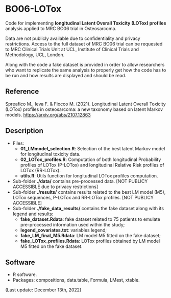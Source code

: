 # BO06-LOTox

Code for implementing **longitudinal Latent Overall Toxicity (LOTox) profiles** analysis applied to MRC BO06 trial in Osteosarcoma.

Data are not publicly available due to confidentiality and privacy restrictions.
Access to the full dataset of MRC BO06 trial can be requested to MRC Clinical Trials Unit at UCL, Institute of Clinical Trials and Methodology, UCL, London.

Along with the code a fake dataset is provided in order to allow researchers who want to replicate the same analysis to properly get how the code has to be run and how results are displayed and should be read.

## Reference

Spreafico M., Ieva F. & Fiocco M. (2021). Longitudinal Latent Overall Toxicity (LOTox) profiles in osteosarcoma: a new taxonomy based on latent Markov models. https://arxiv.org/abs/2107.12863

## Description

- Files:
  - **01_LMmodel_selection.R**: Selection of the best latent Markov model for longitudinal toxicity data.
  - **02_LOTox_profiles.R**: Computation of both longitudinal Probability profiles of LOTox (P-LOTox) and longitudinal Relative Risk profiles of LOTox (RR-LOTox).
  - **utils.R**: Utils function for longitudinal LOTox profiles computation.
- Sub-folder **./data/** contains pre-processed data. [NOT PUBLICY ACCESSIBLE due to privacy restrictions]
- Sub-folder **./results/** contains results related to the best LM model (M5), LOTox sequences, P-LOTox and RR-LOTox profiles. [NOT PUBLICY ACCESSIBLE]
- Sub-folder **./fake_data_results/** contains the fake dataset along with its legend and results:
	- **fake_dataset.Rdata**: fake dataset related to 75 patients to emulate pre-processed information used within the study;
	- **legend_covariates.txt**: variables legend;
  - **fake_LM_final_M5.Rdata**: LM model M5 fitted on the fake dataset;
  - **fake_LOTox_profiles.Rdata**: LOTox profiles obtained by LM model M5 fitted on the fake dataset.


## Software
- R software.
- Packages: compositions, data.table, Formula, LMest, xtable.

(Last update: December 13th, 2022)
